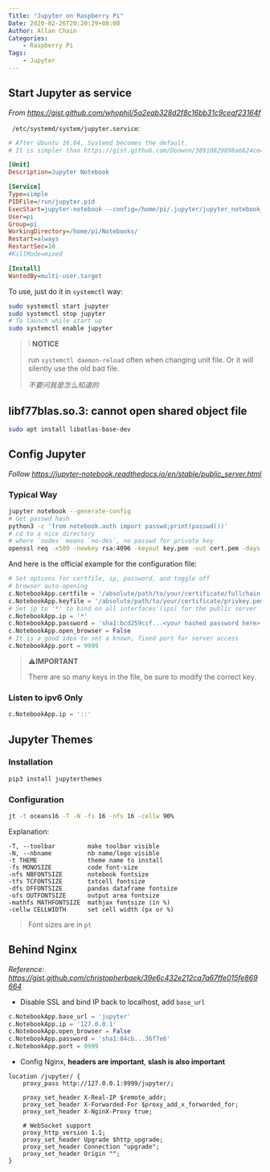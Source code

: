 ```yaml
---
Title: "Jupyter on Raspberry Pi"
Date: 2020-02-26T20:20:29+08:00
Author: Allan Chain
Categories:
    - Raspberry Pi
Tags: 
    - Jupyter
---
```


## Start Jupyter as service

*From <https://gist.github.com/whophil/5a2eab328d2f8c16bb31c9ceaf23164f>*

` /etc/systemd/system/jupyter.service`:

```ini
# After Ubuntu 16.04, Systemd becomes the default.
# It is simpler than https://gist.github.com/Doowon/38910829898a6624ce4ed554f082c4dd

[Unit]
Description=Jupyter Notebook

[Service]
Type=simple
PIDFile=/run/jupyter.pid
ExecStart=jupyter-notebook --config=/home/pi/.jupyter/jupyter_notebook_config.py
User=pi
Group=pi
WorkingDirectory=/home/pi/Notebooks/
Restart=always
RestartSec=10
#KillMode=mixed

[Install]
WantedBy=multi-user.target
```

To use, just do it in `systemctl` way:

```bash
sudo systemctl start jupyter
sudo systemctl stop jupyter
# To launch while start up
sudo systemctl enable jupyter
```

> :grey_exclamation: **NOTICE**
>
> run `systemctl daemon-reload` often when changing unit file. Or it will silently use the old bad file.
>
> *不要问我是怎么知道的*

## libf77blas.so.3: cannot open shared object file

```bash
sudo apt install libatlas-base-dev
```

## Config Jupyter

*Follow <https://jupyter-notebook.readthedocs.io/en/stable/public_server.html>*

### Typical Way

```bash
jupyter notebook --generate-config
# Get passwd hash
python3 -c 'from notebook.auth import passwd;print(passwd())'
# cd to a nice directory
# where `nodes` means `no-des`, no passwd for private key
openssl req -x509 -newkey rsa:4096 -keyout key.pem -out cert.pem -days 365 -sha256 -nodes
```

And here is the official example for the configuration file:

```python
# Set options for certfile, ip, password, and toggle off
# browser auto-opening
c.NotebookApp.certfile = '/absolute/path/to/your/certificate/fullchain.pem'
c.NotebookApp.keyfile = '/absolute/path/to/your/certificate/privkey.pem'
# Set ip to '*' to bind on all interfaces (ips) for the public server
c.NotebookApp.ip = '*'
c.NotebookApp.password = 'sha1:bcd259ccf...<your hashed password here>'
c.NotebookApp.open_browser = False
# It is a good idea to set a known, fixed port for server access
c.NotebookApp.port = 9999
```

> :warning: **​IMPORTANT**
>
> There are so many keys in the file, be sure to modify the correct key.

### Listen to ipv6 Only

```python
c.NotebookApp.ip = '::'
```

## Jupyter Themes

### Installation

```bash
pip3 install jupyterthemes
```

### Configuration

```bash
jt -t oceans16 -T -N -fs 16 -nfs 16 -cellw 90%
```

Explanation:

    -T, --toolbar         make toolbar visible
    -N, --nbname          nb name/logo visible
    -t THEME              theme name to install
    -fs MONOSIZE          code font-size
    -nfs NBFONTSIZE       notebook fontsize
    -tfs TCFONTSIZE       txtcell fontsize
    -dfs DFFONTSIZE       pandas dataframe fontsize
    -ofs OUTFONTSIZE      output area fontsize
    -mathfs MATHFONTSIZE  mathjax fontsize (in %)
    -cellw CELLWIDTH      set cell width (px or %)
> Font sizes are in `pt`

## Behind Nginx

*Reference: <https://gist.github.com/christopherbaek/39e6c432e212ca7a67ffe015fe869664>*

- Disable SSL and bind IP back to localhost, add `base_url`

```python
c.NotebookApp.base_url = 'jupyter'
c.NotebookApp.ip = '127.0.0.1'
c.NotebookApp.open_browser = False
c.NotebookApp.password = 'sha1:84cb...36f7e6'
c.NotebookApp.port = 9999
```

- Config Nginx, **headers are important**, **slash is also important**

```nginx
location /jupyter/ {
    proxy_pass http://127.0.0.1:9999/jupyter/;

    proxy_set_header X-Real-IP $remote_addr;
    proxy_set_header X-Forwarded-For $proxy_add_x_forwarded_for;
    proxy_set_header X-NginX-Proxy true;

    # WebSocket support
    proxy_http_version 1.1;
    proxy_set_header Upgrade $http_upgrade;
    proxy_set_header Connection "upgrade";
    proxy_set_header Origin "";
}
```

